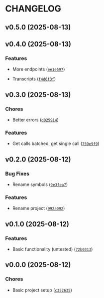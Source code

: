 # CHANGELOG


## v0.5.0 (2025-08-13)


## v0.4.0 (2025-08-13)

### Features

- More endpoints
  ([`ee1e597`](https://github.com/MicaelJarniac/gongy/commit/ee1e5974943a9afd4cdf440d3187e979bdef3a37))

- Transcripts
  ([`f4d6f3f`](https://github.com/MicaelJarniac/gongy/commit/f4d6f3f252041250efb367a5899237b952df59f3))


## v0.3.0 (2025-08-13)

### Chores

- Better errors
  ([`d025914`](https://github.com/MicaelJarniac/gongy/commit/d0259148e02edebaef95f1073d4a566f1b8f6719))

### Features

- Get calls batched, get single call
  ([`759e9f9`](https://github.com/MicaelJarniac/gongy/commit/759e9f9099b25c7a245254a849fe5c51d65b335b))


## v0.2.0 (2025-08-12)

### Bug Fixes

- Rename symbols
  ([`9e3fea7`](https://github.com/MicaelJarniac/gongy/commit/9e3fea7b9e5de78c08b6d9f3d6abef153394628e))

### Features

- Rename project
  ([`992a092`](https://github.com/MicaelJarniac/gongy/commit/992a092e2dd09e8aa859df5de3e024d75b46b37a))


## v0.1.0 (2025-08-12)

### Features

- Basic functionality (untested)
  ([`72b0313`](https://github.com/MicaelJarniac/gongy/commit/72b0313f29d5eb115a5780e05f9b3b8e8d83d099))


## v0.0.0 (2025-08-12)

### Chores

- Basic project setup
  ([`c352635`](https://github.com/MicaelJarniac/gongy/commit/c352635f825011e9e7a05ad961b4540aded1292b))
